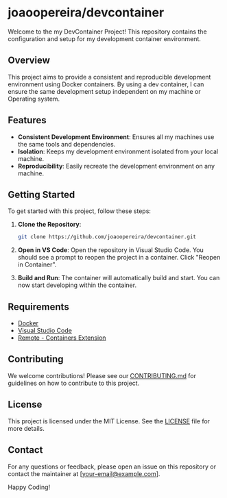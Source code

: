# joaoopereira/devcontainer

Welcome to the my DevContainer Project! This repository contains the configuration and setup for my development container environment.

## Overview

This project aims to provide a consistent and reproducible development environment using Docker containers. By using a dev container, I can ensure the same development setup independent on my machine or Operating system.

## Features

- **Consistent Development Environment**: Ensures all my machines use the same tools and dependencies.
- **Isolation**: Keeps my development environment isolated from your local machine.
- **Reproducibility**: Easily recreate the development environment on any machine.

## Getting Started

To get started with this project, follow these steps:

1. **Clone the Repository**:
    ```sh
    git clone https://github.com/joaoopereira/devcontainer.git
    ```

2. **Open in VS Code**:
    Open the repository in Visual Studio Code. You should see a prompt to reopen the project in a container. Click "Reopen in Container".

3. **Build and Run**:
    The container will automatically build and start. You can now start developing within the container.

## Requirements

- [Docker](https://www.docker.com/get-started)
- [Visual Studio Code](https://code.visualstudio.com/)
- [Remote - Containers Extension](https://marketplace.visualstudio.com/items?itemName=ms-vscode-remote.remote-containers)

## Contributing

We welcome contributions! Please see our [CONTRIBUTING.md](CONTRIBUTING.md) for guidelines on how to contribute to this project.

## License

This project is licensed under the MIT License. See the [LICENSE](LICENSE) file for more details.

## Contact

For any questions or feedback, please open an issue on this repository or contact the maintainer at [your-email@example.com].

Happy Coding!
